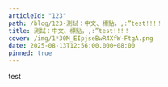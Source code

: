 ```yaml
---
articleId: "123"
path: /blog/123-測試：中文、標點，,:”test!!!！
title: 測試：中文、標點，,:”test!!!！
cover: /img/1*30M_EIpjseBwR4XfW-FtgA.png
date: 2025-08-13T12:56:00.000+08:00
pinned: true
---
```

test
